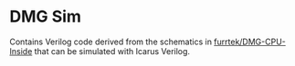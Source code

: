 DMG Sim
=======

Contains Verilog code derived from the schematics in
[furrtek/DMG-CPU-Inside](https://github.com/furrtek/DMG-CPU-Inside)
that can be simulated with Icarus Verilog.
